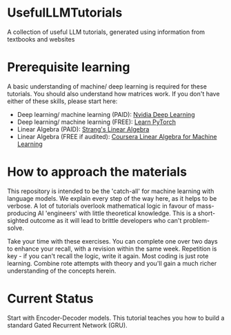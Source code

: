 # UsefulLLMTutorials
A collection of useful LLM tutorials, generated using information from textbooks and websites

# Prerequisite learning
A basic understanding of machine/ deep learning is required for these tutorials. You should also understand how matrices work. If you don't have either of these skills, please start here:

* Deep learning/ machine learning (PAID): [Nvidia Deep Learning](https://learn.nvidia.com/courses/course-detail?course_id=course-v1:DLI+S-FX-01+V1)
* Deep learning/ machine learning (FREE): [Learn PyTorch](https://www.learnpytorch.io)
* Linear Algebra (PAID): [Strang's Linear Algebra](https://www.amazon.com/dp/1733146652?ref_=cm_sw_r_ffobk_cp_ud_dp_62EP39RJGDBHSBP3JA6R)
* Linear Algebra (FREE if audited): [Coursera Linear Algebra for Machine Learning](https://www.coursera.org/learn/linear-algebra-machine-learning?action=enroll&authMode=signup)


# How to approach the materials
This repository is intended to be the 'catch-all' for machine learning with language models. We explain every step of the way here, as it helps to be verbose. A lot of tutorials overlook mathematical logic in favour of mass-producing AI 'engineers' with little theoretical knowledge. This is a short-sighted outcome as it will lead to brittle developers who can't problem-solve.

Take your time with these exercises. You can complete one over two days to enhance your recall, with a revision within the same week. Repetition is key - if you can't recall the logic, write it again. Most coding is just rote learning. Combine rote attempts with theory and you'll gain a much richer understanding of the concepts herein.

# Current Status

Start with Encoder-Decoder models. This tutorial teaches you how to build a standard Gated Recurrent Network (GRU).